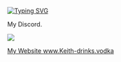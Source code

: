 <a href="https://www.keith-drinks.vodka"><img src="https://readme-typing-svg.herokuapp.com?font=VT323&size=35&pause=1000&color=7B7B7BC0&width=435&lines=Sometime+life+gets+fucked+up.;Thats+why+we+get+fucked+up.;Shit+at+Coding;Koks+und+Nutten!" alt="Typing SVG" /></a>


My Discord.

<a href="https://discord.com/users/917537568906682409"><img src="https://discord.c99.nl/widget/theme-4/917537568906682409.png">
  
  My Website 
 www.Keith-drinks.vodka
